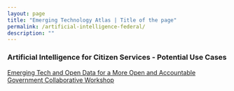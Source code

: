 ```yaml
---
layout: page
title: "Emerging Technology Atlas | Title of the page"
permalink: /artificial-intelligence-federal/
description: ""
---
```


### Artificial Intelligence for Citizen Services - Potential Use Cases

<p><a href="emerging-technology-atlas/pages/workshop.md">Emerging Tech and Open Data for a More Open and Accountable Government Collaborative Workshop</a></p>

